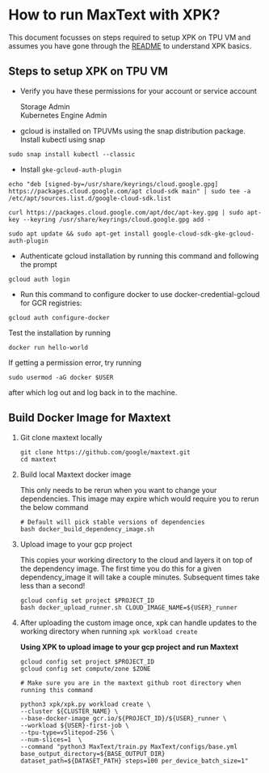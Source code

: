 <!--
 Copyright 2023 Google LLC

 Licensed under the Apache License, Version 2.0 (the "License");
 you may not use this file except in compliance with the License.
 You may obtain a copy of the License at

      https://www.apache.org/licenses/LICENSE-2.0

 Unless required by applicable law or agreed to in writing, software
 distributed under the License is distributed on an "AS IS" BASIS,
 WITHOUT WARRANTIES OR CONDITIONS OF ANY KIND, either express or implied.
 See the License for the specific language governing permissions and
 limitations under the License.
-->


# How to run MaxText with XPK?

This document focusses on steps required to setup XPK on TPU VM and assumes you have gone through the [README](https://github.com/google/maxtext/blob/main/xpk/README.md) to understand XPK basics.

## Steps to setup XPK on TPU VM

* Verify you have these permissions for your account or service account

    Storage Admin \
    Kubernetes Engine Admin

* gcloud is installed on TPUVMs using the snap distribution package. Install kubectl using snap
```shell
sudo snap install kubectl --classic
```
* Install `gke-gcloud-auth-plugin`
```shell
echo "deb [signed-by=/usr/share/keyrings/cloud.google.gpg] https://packages.cloud.google.com/apt cloud-sdk main" | sudo tee -a /etc/apt/sources.list.d/google-cloud-sdk.list

curl https://packages.cloud.google.com/apt/doc/apt-key.gpg | sudo apt-key --keyring /usr/share/keyrings/cloud.google.gpg add -

sudo apt update && sudo apt-get install google-cloud-sdk-gke-gcloud-auth-plugin
```

* Authenticate gcloud installation by running this command and following the prompt
```
gcloud auth login
```
* Run this command to configure docker to use docker-credential-gcloud for GCR registries:
```
gcloud auth configure-docker
```

Test the installation by running
```
docker run hello-world
```
If getting a permission error, try running
```
sudo usermod -aG docker $USER
```
after which log out and log back in to the machine.

## Build Docker Image for Maxtext

1. Git clone maxtext locally

    ```shell
    git clone https://github.com/google/maxtext.git
    cd maxtext
    ```
2. Build local Maxtext docker image

    This only needs to be rerun when you want to change your dependencies. This image may expire which would require you to rerun the below command

    ```shell
    # Default will pick stable versions of dependencies
    bash docker_build_dependency_image.sh
    ```
3. Upload image to your gcp project

    This copies your working directory to the cloud and layers it on top of the dependency image. The first time you do this for a given dependency_image it will take a couple minutes. Subsequent times take less than a second!

    ```shell
    gcloud config set project $PROJECT_ID
    bash docker_upload_runner.sh CLOUD_IMAGE_NAME=${USER}_runner
    ```
4. After uploading the custom image once, xpk can handle updates to the working directory when running `xpk workload create`

    __Using XPK to upload image to your gcp project and run Maxtext__

      ```shell
      gcloud config set project $PROJECT_ID
      gcloud config set compute/zone $ZONE

      # Make sure you are in the maxtext github root directory when running this command

      python3 xpk/xpk.py workload create \
      --cluster ${CLUSTER_NAME} \
      --base-docker-image gcr.io/${PROJECT_ID}/${USER}_runner \
      --workload ${USER}-first-job \
      --tpu-type=v5litepod-256 \
      --num-slices=1  \
      --command "python3 MaxText/train.py MaxText/configs/base.yml base_output_directory=${BASE_OUTPUT_DIR} dataset_path=${DATASET_PATH} steps=100 per_device_batch_size=1"
      ```







